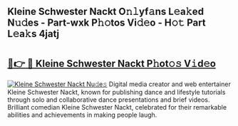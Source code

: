 ## Kleine Schwester Nackt O𝚗𝚕yf𝚊ns L𝚎a𝚔ed N𝚞𝚍es - Part-wxk P𝚑𝚘tos Vi𝚍𝚎o - H𝚘𝚝 Part L𝚎a𝚔s 4jatj

# <h2><a href="http://kf5c5ht.oniu.top/?m=Kleine+Schwester+Nackt">🔗👉 🔴 Kleine Schwester Nackt P𝚑ot𝚘𝚜 V𝚒d𝚎o</a></h2>

[![Kleine Schwester Nackt Nu𝚍e𝚜](https://i.imgur.com/0qMVB7G.gif)](http://kf5c5ht.oniu.top/?m=Kleine+Schwester+Nackt)
Digital media creator and web entertainer Kleine Schwester Nackt, known for publishing dance and lifestyle tutorials through solo and collaborative dance presentations and brief videos. Brilliant comedian Kleine Schwester Nackt, celebrated for their remarkable abilities and achievements in making people laugh.  
